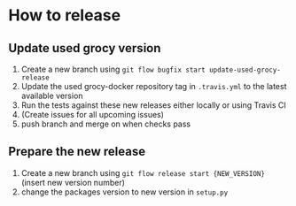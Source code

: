 # How to release

## Update used grocy version
1. Create a new branch using `git flow bugfix start update-used-grocy-release`
2. Update the used grocy-docker repository tag in `.travis.yml` to the latest available version
3. Run the tests against these new releases either locally or using Travis CI
4. (Create issues for all upcoming issues)
5. push branch and merge on when checks pass

## Prepare the new release
1. Create a new branch using `git flow release start {NEW_VERSION}` (insert new version number)
2. change the packages version to new version in `setup.py`